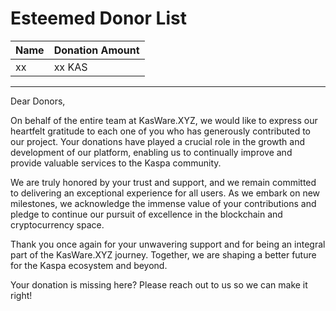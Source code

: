 # Esteemed Donor List
|Name|Donation Amount|
|-|-|
|xx|xx KAS|


---


Dear Donors,

On behalf of the entire team at KasWare.XYZ, we would like to express our heartfelt gratitude to each one of you who has generously contributed to our project. Your donations have played a crucial role in the growth and development of our platform, enabling us to continually improve and provide valuable services to the Kaspa community.

We are truly honored by your trust and support, and we remain committed to delivering an exceptional experience for all users. As we embark on new milestones, we acknowledge the immense value of your contributions and pledge to continue our pursuit of excellence in the blockchain and cryptocurrency space.

Thank you once again for your unwavering support and for being an integral part of the KasWare.XYZ journey. Together, we are shaping a better future for the Kaspa ecosystem and beyond.

Your donation is missing here? Please reach out to us so we can make it right!
